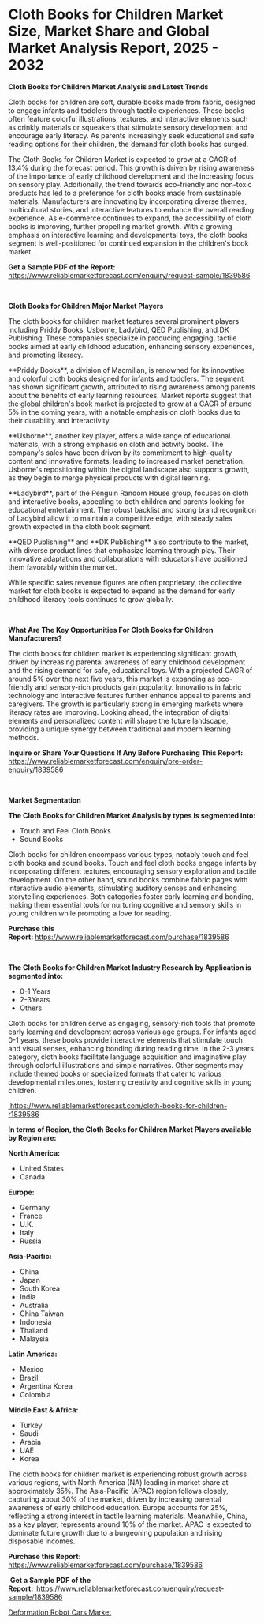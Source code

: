 <p><h1>Cloth Books for Children Market Size, Market Share and Global Market Analysis Report, 2025 - 2032</h1></p><p><strong>Cloth Books for Children Market Analysis and Latest Trends</strong></p>
<p><p>Cloth books for children are soft, durable books made from fabric, designed to engage infants and toddlers through tactile experiences. These books often feature colorful illustrations, textures, and interactive elements such as crinkly materials or squeakers that stimulate sensory development and encourage early literacy. As parents increasingly seek educational and safe reading options for their children, the demand for cloth books has surged.</p><p>The Cloth Books for Children Market is expected to grow at a CAGR of 13.4% during the forecast period. This growth is driven by rising awareness of the importance of early childhood development and the increasing focus on sensory play. Additionally, the trend towards eco-friendly and non-toxic products has led to a preference for cloth books made from sustainable materials. Manufacturers are innovating by incorporating diverse themes, multicultural stories, and interactive features to enhance the overall reading experience. As e-commerce continues to expand, the accessibility of cloth books is improving, further propelling market growth. With a growing emphasis on interactive learning and developmental toys, the cloth books segment is well-positioned for continued expansion in the children's book market.</p></p>
<p><strong>Get a Sample PDF of the Report:&nbsp;</strong> <a href="https://www.reliablemarketforecast.com/enquiry/request-sample/1839586?utm_campaign=2320&utm_medium=2&utm_source=Github&utm_content=ia&utm_term=05042025&utm_id=cloth-books-for-children">https://www.reliablemarketforecast.com/enquiry/request-sample/1839586</a></p>
<p>&nbsp;</p>
<p><strong>Cloth Books for Children Major Market Players</strong></p>
<p><p>The cloth books for children market features several prominent players including Priddy Books, Usborne, Ladybird, QED Publishing, and DK Publishing. These companies specialize in producing engaging, tactile books aimed at early childhood education, enhancing sensory experiences, and promoting literacy.</p><p>**Priddy Books**, a division of Macmillan, is renowned for its innovative and colorful cloth books designed for infants and toddlers. The segment has shown significant growth, attributed to rising awareness among parents about the benefits of early learning resources. Market reports suggest that the global children's book market is projected to grow at a CAGR of around 5% in the coming years, with a notable emphasis on cloth books due to their durability and interactivity.</p><p>**Usborne**, another key player, offers a wide range of educational materials, with a strong emphasis on cloth and activity books. The company's sales have been driven by its commitment to high-quality content and innovative formats, leading to increased market penetration. Usborne's repositioning within the digital landscape also supports growth, as they begin to merge physical products with digital learning.</p><p>**Ladybird**, part of the Penguin Random House group, focuses on cloth and interactive books, appealing to both children and parents looking for educational entertainment. The robust backlist and strong brand recognition of Ladybird allow it to maintain a competitive edge, with steady sales growth expected in the cloth book segment.</p><p>**QED Publishing** and **DK Publishing** also contribute to the market, with diverse product lines that emphasize learning through play. Their innovative adaptations and collaborations with educators have positioned them favorably within the market.</p><p>While specific sales revenue figures are often proprietary, the collective market for cloth books is expected to expand as the demand for early childhood literacy tools continues to grow globally.</p></p>
<p>&nbsp;</p>
<p><strong>What Are The Key Opportunities For Cloth Books for Children Manufacturers?</strong></p>
<p><p>The cloth books for children market is experiencing significant growth, driven by increasing parental awareness of early childhood development and the rising demand for safe, educational toys. With a projected CAGR of around 5% over the next five years, this market is expanding as eco-friendly and sensory-rich products gain popularity. Innovations in fabric technology and interactive features further enhance appeal to parents and caregivers. The growth is particularly strong in emerging markets where literacy rates are improving. Looking ahead, the integration of digital elements and personalized content will shape the future landscape, providing a unique synergy between traditional and modern learning methods.</p></p>
<p><strong>Inquire or Share Your Questions If Any Before Purchasing This Report:</strong> <a href="https://www.reliablemarketforecast.com/enquiry/pre-order-enquiry/1839586?utm_campaign=2320&utm_medium=2&utm_source=Github&utm_content=ia&utm_term=05042025&utm_id=cloth-books-for-children">https://www.reliablemarketforecast.com/enquiry/pre-order-enquiry/1839586</a></p>
<p>&nbsp;</p>
<p><strong>Market Segmentation</strong></p>
<p><strong>The Cloth Books for Children Market Analysis by types is segmented into:</strong></p>
<p><ul><li>Touch and Feel Cloth Books</li><li>Sound Books</li></ul></p>
<p><p>Cloth books for children encompass various types, notably touch and feel cloth books and sound books. Touch and feel cloth books engage infants by incorporating different textures, encouraging sensory exploration and tactile development. On the other hand, sound books combine fabric pages with interactive audio elements, stimulating auditory senses and enhancing storytelling experiences. Both categories foster early learning and bonding, making them essential tools for nurturing cognitive and sensory skills in young children while promoting a love for reading.</p></p>
<p><strong>Purchase this Report:&nbsp;</strong><a href="https://www.reliablemarketforecast.com/purchase/1839586?utm_campaign=2320&utm_medium=2&utm_source=Github&utm_content=ia&utm_term=05042025&utm_id=cloth-books-for-children">https://www.reliablemarketforecast.com/purchase/1839586</a></p>
<p>&nbsp;</p>
<p><strong>The Cloth Books for Children Market Industry Research by Application is segmented into:</strong></p>
<p><ul><li>0-1 Years</li><li>2-3Years</li><li>Others</li></ul></p>
<p><p>Cloth books for children serve as engaging, sensory-rich tools that promote early learning and development across various age groups. For infants aged 0-1 years, these books provide interactive elements that stimulate touch and visual senses, enhancing bonding during reading time. In the 2-3 years category, cloth books facilitate language acquisition and imaginative play through colorful illustrations and simple narratives. Other segments may include themed books or specialized formats that cater to various developmental milestones, fostering creativity and cognitive skills in young children.</p></p>
<p><a href="https://www.reliablemarketforecast.com/cloth-books-for-children-r1839586?utm_campaign=2320&utm_medium=2&utm_source=Github&utm_content=ia&utm_term=05042025&utm_id=cloth-books-for-children">&nbsp;https://www.reliablemarketforecast.com/cloth-books-for-children-r1839586</a></p>
<p><strong>In terms of Region, the Cloth Books for Children Market Players available by Region are:</strong></p>
<p>
    <p> <strong> North America: </strong>
        <ul>
            <li>United States</li>
            <li>Canada</li>
        </ul>
        </p> 
    <p> <strong> Europe: </strong>
        <ul>
            <li>Germany</li>
            <li>France</li>
            <li>U.K.</li>
            <li>Italy</li>
            <li>Russia</li>
        </ul>
        </p> 
    <p> <strong> Asia-Pacific: </strong>
        <ul>
            <li>China</li>
            <li>Japan</li>
            <li>South Korea</li>
            <li>India</li>
            <li>Australia</li>
            <li>China Taiwan</li>
            <li>Indonesia</li>
            <li>Thailand</li>
            <li>Malaysia</li>
        </ul>
        </p> 
    <p> <strong> Latin America: </strong>
        <ul>
            <li>Mexico</li>
            <li>Brazil</li>
            <li>Argentina Korea</li>
            <li>Colombia</li>
        </ul>
        </p> 
    <p> <strong> Middle East & Africa: </strong>
        <ul>
            <li>Turkey</li>
            <li>Saudi</li>
            <li>Arabia</li>
            <li>UAE</li>
            <li>Korea</li>
        </ul>
    </p>
    </p>
<p><p>The cloth books for children market is experiencing robust growth across various regions, with North America (NA) leading in market share at approximately 35%. The Asia-Pacific (APAC) region follows closely, capturing about 30% of the market, driven by increasing parental awareness of early childhood education. Europe accounts for 25%, reflecting a strong interest in tactile learning materials. Meanwhile, China, as a key player, represents around 10% of the market. APAC is expected to dominate future growth due to a burgeoning population and rising disposable incomes.</p></p>
<p><strong>Purchase this Report: </strong><a href="https://www.reliablemarketforecast.com/purchase/1839586?utm_campaign=2320&utm_medium=2&utm_source=Github&utm_content=ia&utm_term=05042025&utm_id=cloth-books-for-children">https://www.reliablemarketforecast.com/purchase/1839586</a></p>
<p>&nbsp;<strong>Get a Sample PDF of the Report:&nbsp;&nbsp;</strong><a href="https://www.reliablemarketforecast.com/enquiry/request-sample/1839586?utm_campaign=2320&utm_medium=2&utm_source=Github&utm_content=ia&utm_term=05042025&utm_id=cloth-books-for-children">https://www.reliablemarketforecast.com/enquiry/request-sample/1839586</a></p>
<p><strong></strong></p>
<p><p><a href="https://github.com/cheryjhonson/Market-Research-Report-List-1/blob/main/deformation-robot-cars-market.md?utm_campaign=2320&utm_medium=2&utm_source=Github&utm_content=ia&utm_term=05042025&utm_id=cloth-books-for-children">Deformation Robot Cars Market</a></p></p>